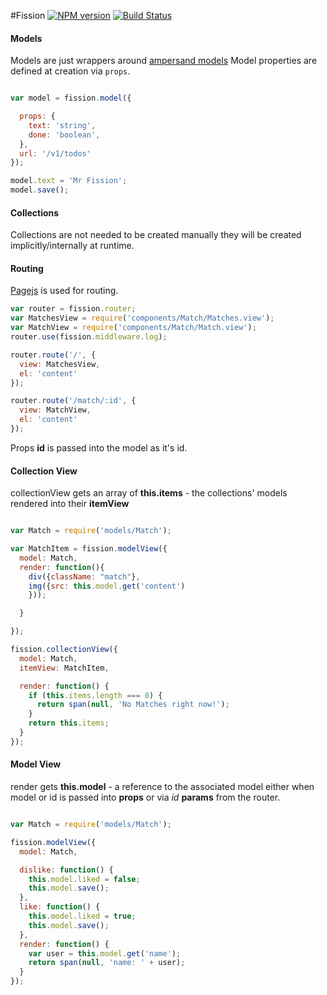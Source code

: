 #Fission [![NPM version][npm-image]][npm-url]  [![Build Status][travis-image]][travis-url]


#### Models

Models are just wrappers around [ampersand models](https://github.com/AmpersandJS/ampersand-model)
Model properties are defined at creation via `props`.

```js

var model = fission.model({

  props: {
    text: 'string',
    done: 'boolean',
  },
  url: '/v1/todos'
});

model.text = 'Mr Fission';
model.save();

```

#### Collections
Collections are not needed to be created manually they will be created implicitly/internally at runtime.

#### Routing

[Pagejs](http://visionmedia.github.io/page.js/) is used for routing.

```js
var router = fission.router;
var MatchesView = require('components/Match/Matches.view');
var MatchView = require('components/Match/Match.view');
router.use(fission.middleware.log);

router.route('/', {
  view: MatchesView,
  el: 'content'
});

router.route('/match/:id', {
  view: MatchView,
  el: 'content'
});

```
Props **id** is passed into the model as it's id.

#### Collection View

collectionView gets an array of **this.items** - the collections' models rendered into their **itemView**

```js

var Match = require('models/Match');

var MatchItem = fission.modelView({
  model: Match,
  render: function(){
    div({className: "match"},
    img({src: this.model.get('content')
    }));

  }

});

fission.collectionView({
  model: Match,
  itemView: MatchItem,

  render: function() {
    if (this.items.length === 0) {
      return span(null, 'No Matches right now!');
    }
    return this.items;
  }
});

```

#### Model View

render gets **this.model** - a reference to the associated model either when model or id is passed into **props** or via *id* **params** from the router.

```js

var Match = require('models/Match');

fission.modelView({
  model: Match,

  dislike: function() {
    this.model.liked = false;
    this.model.save();
  },
  like: function() {
    this.model.liked = true;
    this.model.save();
  },
  render: function() {
    var user = this.model.get('name');
    return span(null, 'name: ' + user);
  }
});

```

[travis-url]: https://travis-ci.org/wearefractal/fission
[travis-image]: https://travis-ci.org/wearefractal/fission.png?branch=master

[npm-url]: https://npmjs.org/package/fission
[npm-image]: http://img.shields.io/npm/v/fission.svg

